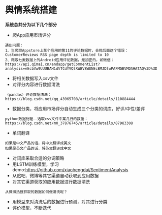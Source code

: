 # **舆情系统搭建**
**系统总共分为以下几个部分**
- 爬App应用市场评分
```
遇到问题：
1、当爬取Appstore上某个应用的第11的评论数据时，会抛后面这个错误：CustomerReviews RSS page depth is limited to 10
2、爬取七麦数据上的Android应用评论数据，是加密的，如微信：https://api.qimai.cn/andapp/getCommentList?analysis=eEcbVw9UUUBAH1dVTCdYVQlRWBV8WUNEcBMJDlwPAFMGBVMDAHATAQ%3D%3D
```
- 将相关数据写入csv文件
- 对评分内容进行数据清洗
```
（pandas）评论数据清洗：https://blog.csdn.net/qq_43965708/article/details/110884444
```
- 数据分类，将应用市场评分自动生成三个分类的词库，好评/中性/差评
```
python数据处理——选取csv文件中某几行的数据：https://blog.csdn.net/m0_37876745/article/details/87983308
```
- 单词翻译
```
如果是中文产品的话，将中文翻译成英文
如果是英文产品的话，将英文翻译成中文
```

- 对词库采取合适的分词策略
- 用LSTM训练模型，学习demo:https://github.com/xiaohengdai/SentimentAnalysis
- 从贴吧、微博等其它渠道自动获取到应用数据
- 对其它渠道获取的应用数据进行数据清洗
```
从微博热搜抓取的数据如何做清洗呢？
```
- 用模型来对清洗后的数据进行预测，对其进行分类
- 评价模型，不断迭代
